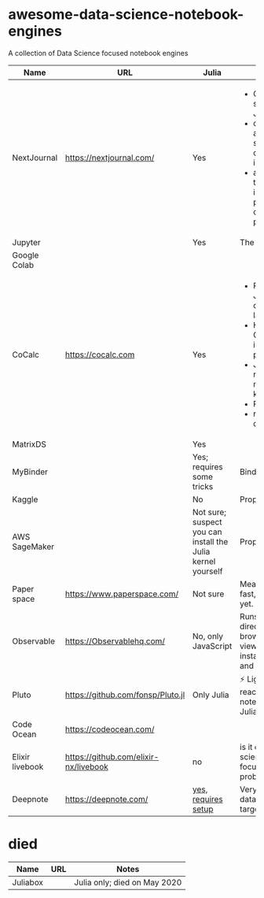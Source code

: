 # awesome-data-science-notebook-engines
A collection of Data Science focused notebook engines

| Name | URL | Julia | Notes   |
|------|-----|---|---|
| NextJournal     | https://nextjournal.com/   | Yes | <ul> <li> Good support for Julia </li> <li>cluttered and sometimes confusing interface</li> <li> allows you to build images; so pre-compiling is possible </li>  </ul> |
| Jupyter      |     | Yes | The original   |
| Google Colab     |     |   |
| CoCalc     | https://cocalc.com | Yes | <ul><li>R, Python, Julia, and other languages</li><li>Hundreds of GB of installed packages</li><li>Jupyter notebooks, many kernels</li><li>Rmd, LaTeX</li><li>real-time collaboration</li></ul>   |
| MatrixDS     |     | Yes |   |
| MyBinder     |     | Yes; requires some tricks | Binder  |
| Kaggle     |     | No| Proprietary  |
| AWS SageMaker     |     | Not sure; suspect you can install the Julia kernel yourself | Proprietary  |
| Paper space | https://www.paperspace.com/ | Not sure | Meant to be fast, not tested yet. |
| Observable | https://Observablehq.com/ | No, only JavaScript | Runs code directly in your browser, viewers can instantly edit and run code! |
| Pluto | https://github.com/fonsp/Pluto.jl | Only Julia | ⚡ Lightweight reactive notebooks for Julia |
| Code Ocean | https://codeocean.com/ | | |
| Elixir livebook | https://github.com/elixir-nx/livebook | no | is it data science focused? probably not. |
| Deepnote | https://deepnote.com/ | [yes, requires setup](https://docs.deepnote.com/environment/custom-environments/running-your-own-kernel) |  Very slick UI, data science targeted |

# died
| Name | URL | Notes   |
|------|-----|---|
| Juliabox     |     | Julia only; died on May 2020 |
